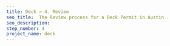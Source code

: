 ```yaml
---
title: Deck > 4. Review
seo_title:  The Review process for a Deck Permit in Austin
seo_description:
step_number: 4
project_name: deck
---
```

